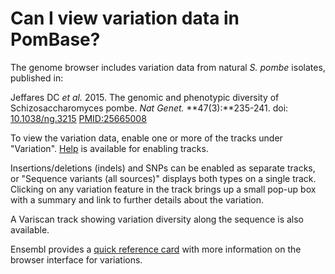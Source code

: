 # Can I view variation data in PomBase?
<!-- pombase_categories: Finding data,Genome browser -->

The genome browser includes variation data from natural *S.
pombe* isolates, published in:

Jeffares DC *et al.* 2015. The genomic and phenotypic diversity of
Schizosaccharomyces pombe. *Nat Genet.* **47(3):**235-241. doi:
[10.1038/ng.3215](http://dx.doi.org/10.1038/ng.3215) 
[PMID:25665008](http://www.ncbi.nlm.nih.gov/pubmed/?term=25665008) 

To view the variation data, enable one or more of the tracks under
"Variation".
[Help](/faq/how-can-i-show-or-hide-tracks-genome-browser) is available
for enabling tracks.

Insertions/deletions (indels) and SNPs can be enabled as separate
tracks, or "Sequence variants (all sources)" displays both types on a
single track. Clicking on any variation feature in the track brings up a
small pop-up box with a summary and link to further details about the
variation.

A Variscan track showing variation diversity along the sequence is also
available.

Ensembl provides a
[quick reference card](http://genomebrowser.pombase.org/info/website/tutorials/Ensembl_variation_quick_reference_card.pdf)
with more information on the browser interface for variations.

